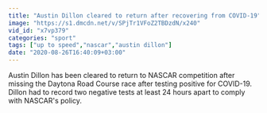 ```yaml
---
title: "Austin Dillon cleared to return after recovering from COVID-19"
image: "https://s1.dmcdn.net/v/SPjTr1VFoZ2TBDzdN/x240"
vid_id: "x7vp379"
categories: "sport"
tags: ["up to speed","nascar","austin dillon"]
date: "2020-08-26T16:40:09+03:00"
---
```

Austin Dillon has been cleared to return to NASCAR competition after missing the Daytona Road Course race after testing positive for COVID-19. Dillon had to record two negative tests at least 24 hours apart to comply with NASCAR's policy.

